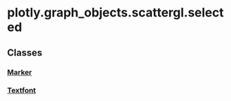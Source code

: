 # plotly.graph_objects.scattergl.selected

## Classes

### [Marker](Marker.md)

### [Textfont](Textfont.md)



